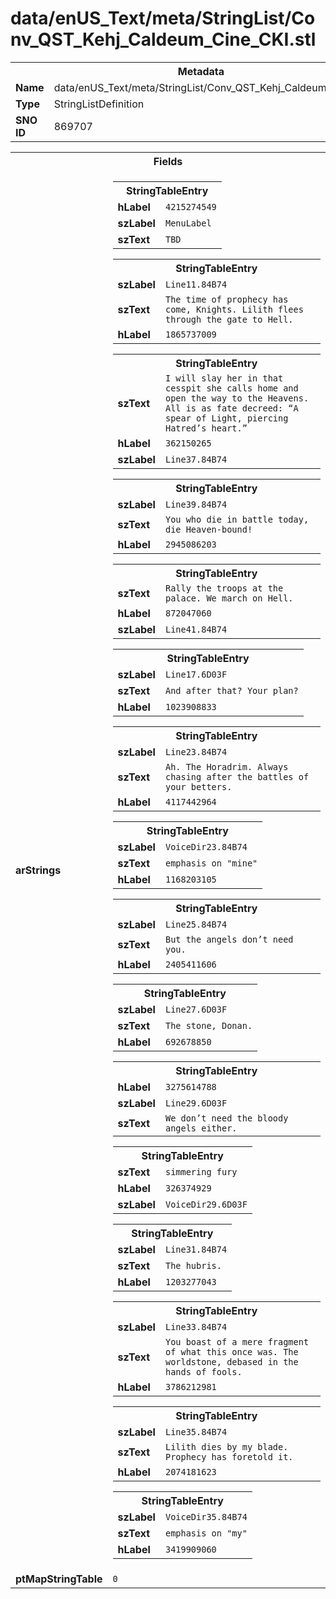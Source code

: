 <h1>data/enUS_Text/meta/StringList/Conv_QST_Kehj_Caldeum_Cine_CKI.stl</h1><table><tr><th colspan="100%">Metadata</th></tr><tr><td><b>Name</b></td><td>data/enUS_Text/meta/StringList/Conv_QST_Kehj_Caldeum_Cine_CKI.stl</td></tr><tr><td><b>Type</b></td><td>StringListDefinition</td></tr><tr><td><b>SNO ID</b></td><td>869707</td></tr></table>

<table><tr><th colspan="100%">Fields</th></tr><tr><td><b>arStrings</b></td><td><table><tr><th colspan="100%">StringTableEntry</th></tr><tr><td><b>hLabel</b></td><td><code>4215274549</code></td></tr><tr><td><b>szLabel</b></td><td><code>MenuLabel</code></td></tr><tr><td><b>szText</b></td><td><code>TBD</code></td></tr></table>


<table><tr><th colspan="100%">StringTableEntry</th></tr><tr><td><b>szLabel</b></td><td><code>Line11.84B74</code></td></tr><tr><td><b>szText</b></td><td><code>The time of prophecy has come, Knights. Lilith flees through the gate to Hell.</code></td></tr><tr><td><b>hLabel</b></td><td><code>1865737009</code></td></tr></table>


<table><tr><th colspan="100%">StringTableEntry</th></tr><tr><td><b>szText</b></td><td><code>I will slay her in that cesspit she calls home and open the way to the Heavens. All is as fate decreed: “A spear of Light, piercing Hatred’s heart.”</code></td></tr><tr><td><b>hLabel</b></td><td><code>362150265</code></td></tr><tr><td><b>szLabel</b></td><td><code>Line37.84B74</code></td></tr></table>


<table><tr><th colspan="100%">StringTableEntry</th></tr><tr><td><b>szLabel</b></td><td><code>Line39.84B74</code></td></tr><tr><td><b>szText</b></td><td><code>You who die in battle today, die Heaven-bound!</code></td></tr><tr><td><b>hLabel</b></td><td><code>2945086203</code></td></tr></table>


<table><tr><th colspan="100%">StringTableEntry</th></tr><tr><td><b>szText</b></td><td><code>Rally the troops at the palace. We march on Hell.</code></td></tr><tr><td><b>hLabel</b></td><td><code>872047060</code></td></tr><tr><td><b>szLabel</b></td><td><code>Line41.84B74</code></td></tr></table>


<table><tr><th colspan="100%">StringTableEntry</th></tr><tr><td><b>szLabel</b></td><td><code>Line17.6D03F</code></td></tr><tr><td><b>szText</b></td><td><code>And after that? Your plan?</code></td></tr><tr><td><b>hLabel</b></td><td><code>1023908833</code></td></tr></table>


<table><tr><th colspan="100%">StringTableEntry</th></tr><tr><td><b>szLabel</b></td><td><code>Line23.84B74</code></td></tr><tr><td><b>szText</b></td><td><code>Ah. The Horadrim. Always chasing after the battles of your betters.</code></td></tr><tr><td><b>hLabel</b></td><td><code>4117442964</code></td></tr></table>


<table><tr><th colspan="100%">StringTableEntry</th></tr><tr><td><b>szLabel</b></td><td><code>VoiceDir23.84B74</code></td></tr><tr><td><b>szText</b></td><td><code>emphasis on "mine"</code></td></tr><tr><td><b>hLabel</b></td><td><code>1168203105</code></td></tr></table>


<table><tr><th colspan="100%">StringTableEntry</th></tr><tr><td><b>szLabel</b></td><td><code>Line25.84B74</code></td></tr><tr><td><b>szText</b></td><td><code>But the angels don’t need you.</code></td></tr><tr><td><b>hLabel</b></td><td><code>2405411606</code></td></tr></table>


<table><tr><th colspan="100%">StringTableEntry</th></tr><tr><td><b>szLabel</b></td><td><code>Line27.6D03F</code></td></tr><tr><td><b>szText</b></td><td><code>The stone, Donan.</code></td></tr><tr><td><b>hLabel</b></td><td><code>692678850</code></td></tr></table>


<table><tr><th colspan="100%">StringTableEntry</th></tr><tr><td><b>hLabel</b></td><td><code>3275614788</code></td></tr><tr><td><b>szLabel</b></td><td><code>Line29.6D03F</code></td></tr><tr><td><b>szText</b></td><td><code>We don’t need the bloody angels either.</code></td></tr></table>


<table><tr><th colspan="100%">StringTableEntry</th></tr><tr><td><b>szText</b></td><td><code>simmering fury</code></td></tr><tr><td><b>hLabel</b></td><td><code>326374929</code></td></tr><tr><td><b>szLabel</b></td><td><code>VoiceDir29.6D03F</code></td></tr></table>


<table><tr><th colspan="100%">StringTableEntry</th></tr><tr><td><b>szLabel</b></td><td><code>Line31.84B74</code></td></tr><tr><td><b>szText</b></td><td><code>The hubris.</code></td></tr><tr><td><b>hLabel</b></td><td><code>1203277043</code></td></tr></table>


<table><tr><th colspan="100%">StringTableEntry</th></tr><tr><td><b>szLabel</b></td><td><code>Line33.84B74</code></td></tr><tr><td><b>szText</b></td><td><code>You boast of a mere fragment of what this once was. The worldstone, debased in the hands of fools.</code></td></tr><tr><td><b>hLabel</b></td><td><code>3786212981</code></td></tr></table>


<table><tr><th colspan="100%">StringTableEntry</th></tr><tr><td><b>szLabel</b></td><td><code>Line35.84B74</code></td></tr><tr><td><b>szText</b></td><td><code>Lilith dies by my blade. Prophecy has foretold it.</code></td></tr><tr><td><b>hLabel</b></td><td><code>2074181623</code></td></tr></table>


<table><tr><th colspan="100%">StringTableEntry</th></tr><tr><td><b>szLabel</b></td><td><code>VoiceDir35.84B74</code></td></tr><tr><td><b>szText</b></td><td><code>emphasis on "my"</code></td></tr><tr><td><b>hLabel</b></td><td><code>3419909060</code></td></tr></table>


</td></tr><tr><td><b>ptMapStringTable</b></td><td><code>0</code></td></tr></table>

